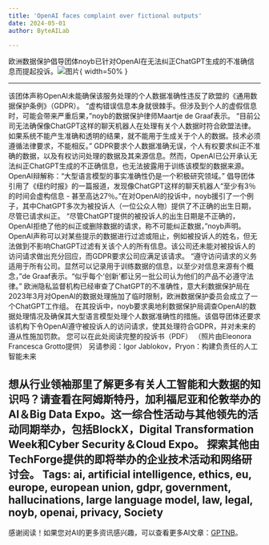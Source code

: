 ```yaml
---
title: 'OpenAI faces complaint over fictional outputs'
date: 2024-05-01
author: ByteAILab

---
```


欧洲数据保护倡导团体noyb已针对OpenAI在无法纠正ChatGPT生成的不准确信息而提起投诉。![图片](https://www.artificialintelligence-news.com/wp-content/uploads/sites/9/2024/04/openai-hallucinations-noyb-ai-artificial-intelligence-eu-europe-gdpr-large-language-model.jpeg){ width=50% }

---
该团体声称OpenAI未能确保该服务处理的个人数据准确性违反了欧盟的《通用数据保护条例》（GDPR）。
“虚构错误信息本身就很棘手。但涉及到个人的虚假信息时，可能会带来严重后果，”noyb的数据保护律师Maartje de Graaf表示。
“目前公司无法确保像ChatGPT这样的聊天机器人在处理有关个人数据时符合欧盟法律。如果系统不能产生准确和透明的结果，就不能用于生成关于个人的数据。技术必须遵循法律要求，不能相反。”
GDPR要求个人数据准确无误，个人有权要求纠正不准确的数据，以及有权访问处理的数据及其来源信息。然而，OpenAI已公开承认无法纠正ChatGPT生成的不正确信息，也无法披露用于训练该模型的数据来源。
OpenAI辩解称：“大型语言模型的事实准确性仍是一个积极研究领域。”
倡导团体引用了《纽约时报》的一篇报道，发现像ChatGPT这样的聊天机器人“至少有3％的时间会虚构信息 - 甚至高达27％。”在对OpenAI的投诉中，noyb援引了一个例子，其中ChatGPT多次为被投诉人（一位公众人物）提供了不正确的出生日期，尽管已请求纠正。
“尽管ChatGPT提供的被投诉人的出生日期是不正确的，OpenAI拒绝了他的纠正或删除数据的请求，称不可能纠正数据，”noyb声明。
OpenAI声称可以对某些提示的数据进行过滤或阻止，例如被投诉人的姓名，但无法做到不影响ChatGPT过滤有关该个人的所有信息。该公司还未能对被投诉人的访问请求做出充分回应，而GDPR要求公司应满足该请求。
“遵守访问请求的义务适用于所有公司。显然可以记录用于训练数据的信息，以至少对信息来源有个概念，”de Graaf表示。“似乎每个‘创新’都让另一批公司认为他们的产品不必遵守法律。”
欧洲隐私监督机构已经审查了ChatGPT的不准确性，意大利数据保护局在2023年3月对OpenAI的数据处理施加了临时限制，欧洲数据保护委员会成立了一个ChatGPT工作组。
在其投诉中，noyb要求奥地利数据保护局调查OpenAI的数据处理情况及确保其大型语言模型处理个人数据准确性的措施。该倡导团体还要求该机构下令OpenAI遵守被投诉人的访问请求，使其处理符合GDPR，并对未来的遵从性施加罚款。
您可以在此处阅读完整的投诉书（PDF）
（照片由Eleonora Francesca Grotto提供）
另请参阅：Igor Jablokov，Pryon：构建负责任的人工智能未来

想从行业领袖那里了解更多有关人工智能和大数据的知识吗？请查看在阿姆斯特丹，加利福尼亚和伦敦举办的AI＆Big Data Expo。这一综合性活动与其他领先的活动同期举办，包括BlockX，Digital Transformation Week和Cyber Security＆Cloud Expo。
探索其他由TechForge提供的即将举办的企业技术活动和网络研讨会。
Tags: ai, artificial intelligence, ethics, eu, europe, european union, gdpr, government, hallucinations, large language model, law, legal, noyb, openai, privacy, Society
---
感谢阅读！如果您对AI的更多资讯感兴趣，可以查看更多AI文章：[GPTNB](https://gptnb.com)。